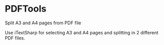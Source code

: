 # PDFTools
Split A3 and A4 pages from PDF file

Use iTextSharp for selecting A3 and A4 pages and splitting in 2 different PDF files.
